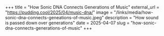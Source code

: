 +++
title = "How Sonic DNA Connects Generations of Music"
external_url = "https://pudding.cool/2025/04/music-dna/"
image = "/links/media/how-sonic-dna-connects-geneations-of-music.jpeg"
description = "How sound is passed down over generations"
date = 2025-04-07
slug = "how-sonic-dna-connects-generations-of-music"
+++ 